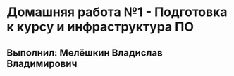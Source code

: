 # Домашняя работа №1 - Подготовка к курсу и инфраструктура ПО
## Выполнил: Мелёшкин Владислав Владимирович